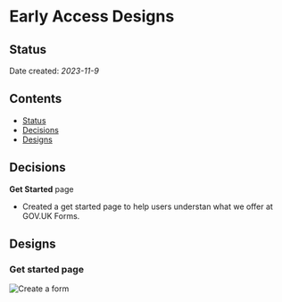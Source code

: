 #   Early Access Designs
## Status

Date created: *2023-11-9*

## Contents
- [Status](#status)
- [Decisions](#decisions)
- [Designs](#Designs)
## Decisions

**Get Started** page
- Created a get started page to help users understan what we offer at GOV.UK Forms.

## Designs
### Get started page
![Create a form](/design/features/early-access/Screenshots-v1/Create-a-form.png)
